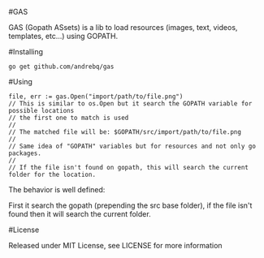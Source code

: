 #GAS

GAS (Gopath ASsets) is a lib to load resources (images, text, videos, templates, etc...) using GOPATH.

#Installing

	go get github.com/andrebq/gas

#Using

	file, err := gas.Open("import/path/to/file.png")
	// This is similar to os.Open but it search the GOPATH variable for possible locations
	// the first one to match is used
	//
	// The matched file will be: $GOPATH/src/import/path/to/file.png
	//
	// Same idea of "GOPATH" variables but for resources and not only go packages.
	//
	// If the file isn't found on gopath, this will search the current folder for the location.

The behavior is well defined:

First it search the gopath (prepending the src base folder), if the file isn't found then it will search the current folder.

#License

Released under MIT License, see LICENSE for more information
